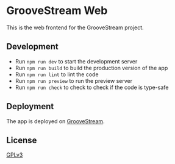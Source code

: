 # GrooveStream Web

This is the web frontend for the GrooveStream project.

## Development
- Run `npm run dev` to start the development server
- Run `npm run build` to build the production version of the app
- Run `npm run lint` to lint the code
- Run `npm run preview` to run the preview server
- Run `npm run check` to check to check if the code is type-safe

## Deployment
The app is deployed on [GrooveStream](https://groovestream.app/).

## License
[GPLv3](https://choosealicense.com/licenses/gpl-3.0/)

